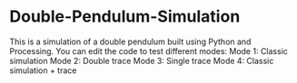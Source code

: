 # Double-Pendulum-Simulation
This is a simulation of a double pendulum built using Python and Processing.
You can edit the code to test different modes:
Mode 1: Classic simulation
Mode 2: Double trace
Mode 3: Single trace
Mode 4: Classic simulation + trace
